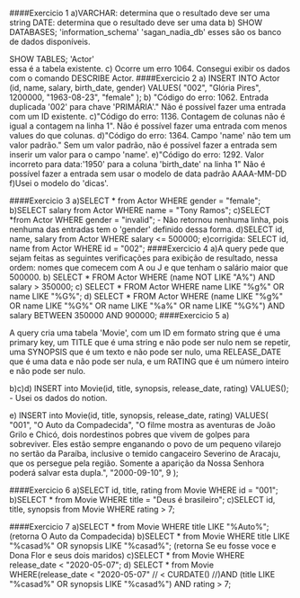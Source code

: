 ####Exercicio 1
a)VARCHAR: determina que o resultado deve ser uma string 
  DATE: determina que o resultado deve ser uma data
b)
  SHOW DATABASES;
    'information_schema'
    'sagan_nadia_db'
    esses são os banco de dados disponíveis.

  SHOW TABLES;
   'Actor'  
   essa é a tabela existente.
c) Ocorre um erro 1064. Consegui exibir os dados com o comando DESCRIBE Actor.
####Exercicio 2
a)
    INSERT INTO Actor (id, name, salary, birth_date, gender)
    VALUES(
     "002", 
     "Glória Pires",
      1200000,
     "1963-08-23", 
     "female"
    );
b)
"Código do erro: 1062. Entrada duplicada '002' para chave 'PRIMÁRIA'." Não é possível fazer uma entrada com
um ID existente.
c)"Código do erro: 1136. Contagem de colunas não é igual a contagem na linha 1". Não é possível fazer uma entrada
  com menos values do que colunas.
d)"Código do erro: 1364. Campo 'name' não tem um valor padrão." Sem um valor padrão, não é possível fazer a entrada sem inserir um valor para o campo 'name'.
e)"Código do erro: 1292. Valor incorreto para data:'1950' para a coluna 'birth_date' na linha 1" Não é possível fazer a entrada sem usar o modelo de data padrão AAAA-MM-DD
f)Usei o modelo do 'dicas'.

####Exercicio 3
a)SELECT * from Actor WHERE gender = "female";
b)SELECT salary from Actor WHERE name = "Tony Ramos";
c)SELECT *from Actor WHERE gender = "invalid"; - Não retornou nenhuma linha, pois nenhuma das entradas
tem o 'gender' definido dessa forma.
d)SELECT id, name, salary from Actor WHERE salary <= 500000;
e)corrigida: SELECT id, name from Actor WHERE id = "002";
####Exercicio 4
a)A query pede que sejam feitas as seguintes verificações para exibição de resultado, nessa ordem: nomes que comecem com A ou J e que tenham o salário maior que 500000.
b)
  SELECT * FROM Actor
  WHERE (name NOT LIKE "A%") AND salary > 350000;
c)
  SELECT * FROM Actor
  WHERE name LIKE "%g%" OR name LIKE "%G%";
d)
  SELECT * FROM Actor
  WHERE (name LIKE "%g%" OR name LIKE "%G%" OR name LIKE "%a%" OR name LIKE "%G%") AND salary BETWEEN 350000 AND 900000;
####Exercicio 5
a) 
  <!-- CREATE TABLE Movie (
		id VARCHAR(255) PRIMARY KEY,
    title VARCHAR(255) NOT NULL UNIQUE,
    synopsis TEXT NOT NULL,
    release_Date DATE NOT NULL,
    rating INT NOT NULL
  ); -->
A query cria uma tabela 'Movie', com um ID em formato string que é uma primary key, um TITLE que é uma string e não pode ser nulo nem se repetir, uma SYNOPSIS que é um texto e não pode ser nulo, uma RELEASE_DATE que é uma data e não pode ser nula, e um RATING que é um número inteiro e não pode ser nulo.

b)c)d)
INSERT into Movie(id, title, synopsis, release_date, rating)
VALUES(); - Usei os dados do notion.

e)
INSERT into Movie(id, title, synopsis, release_date, rating)
VALUES(
"001",
"O Auto da Compadecida", 
"O filme mostra as aventuras de João Grilo e Chicó, dois nordestinos pobres que vivem de golpes para sobreviver. Eles estão sempre enganando o povo de um pequeno vilarejo no sertão da Paraíba, inclusive o temido cangaceiro Severino de Aracaju, que os persegue pela região. Somente a aparição da Nossa Senhora poderá salvar esta dupla.",
 "2000-09-10", 
 9
 );

####Exercicio 6
a)SELECT id, title, rating from Movie WHERE id = "001";
b)SELECT * from Movie WHERE title = "Deus é brasileiro";
c)SELECT id, title, synopsis from Movie WHERE rating > 7;

####Exercicio 7
a)SELECT * from Movie WHERE title LIKE "%Auto%"; (retorna O Auto da Compadecida)
b)SELECT * from Movie WHERE title LIKE "%casad%" OR synopsis LIKE "%casad%"; (retorna Se eu fosse voce e Dona Flor e seus dois maridos)
c)SELECT * from Movie WHERE release_date < "2020-05-07";
d)
SELECT * from Movie WHERE(release_date < "2020-05-07" // < CURDATE() //)AND
(title LIKE "%casad%" OR synopsis LIKE "%casad%") AND
 rating > 7;